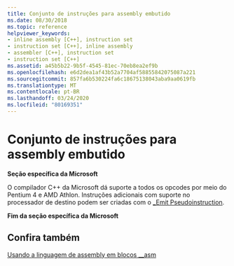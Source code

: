 ```yaml
---
title: Conjunto de instruções para assembly embutido
ms.date: 08/30/2018
ms.topic: reference
helpviewer_keywords:
- inline assembly [C++], instruction set
- instruction set [C++], inline assembly
- assembler [C++], instruction set
- instruction set [C++]
ms.assetid: a45b5b22-9b5f-4545-81ec-70eb8ea2ef9b
ms.openlocfilehash: e6d2dea1af43b52a7704af58855842075087a221
ms.sourcegitcommit: 857fa6b530224fa6c18675138043aba9aa0619fb
ms.translationtype: MT
ms.contentlocale: pt-BR
ms.lasthandoff: 03/24/2020
ms.locfileid: "80169351"
---
```

# <a name="instruction-set-for-inline-assembly"></a>Conjunto de instruções para assembly embutido

**Seção específica da Microsoft**

O compilador C++ da Microsoft dá suporte a todos os opcodes por meio do Pentium 4 e AMD Athlon. Instruções adicionais com suporte no processador de destino podem ser criadas com o [_Emit Pseudoinstruction](../../assembler/inline/emit-pseudoinstruction.md).

**Fim da seção específica da Microsoft**

## <a name="see-also"></a>Confira também

[Usando a linguagem de assembly em blocos __asm](../../assembler/inline/using-assembly-language-in-asm-blocks.md)<br/>

